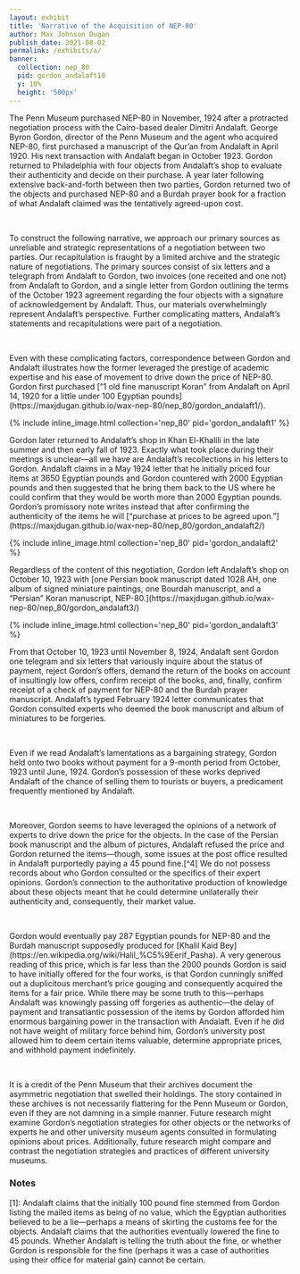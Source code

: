 ```yaml
---
layout: exhibit
title: 'Narrative of the Acquisition of NEP-80'
author: Max Johnson Dugan
publish_date: 2021-08-02
permalink: /exhibits/a/
banner:
  collection: nep_80
  pid: gordon_andalaft10
  y: 10%
  height: '500px'
---
```


<p>The Penn Museum purchased NEP-80 in November, 1924 after a protracted negotiation process with the Cairo-based dealer Dimitri Andalaft. George Byron Gordon, director of the Penn Museum and the agent who acquired NEP-80, first purchased a manuscript of the Qur’an from Andalaft in April 1920. His next transaction with Andalaft began in October 1923. Gordon returned to Philadelphia with four objects from Andalaft’s shop to evaluate their authenticity and decide on their purchase. A year later following extensive back-and-forth between then two parties, Gordon returned two of the objects and purchased NEP-80 and a Burdah prayer book for a fraction of what Andalaft claimed was the tentatively agreed-upon cost.</p>
<br>
<p>To construct the following narrative, we approach our primary sources as unreliable and strategic representations of a negotiation between two parties. Our recapitulation is fraught by a limited archive and the strategic nature of negotiations. The primary sources consist of six letters and a telegraph from Andalaft to Gordon, two invoices (one receited and one not) from Andalaft to Gordon, and a single letter from Gordon outlining the terms of the October 1923 agreement regarding the four objects with a signature of acknowledgement by Andalaft. Thus, our materials overwhelmingly represent Andalaft’s perspective. Further complicating matters, Andalaft’s statements and recapitulations were part of a negotiation.</p>
<br>
<p>Even with these complicating factors, correspondence between Gordon and Andalaft illustrates how the former leveraged the prestige of academic expertise and his ease of movement to drive down the price of NEP-80. Gordon first purchased [“1 old fine manuscript Koran” from Andalaft on April 14, 1920 for a little under 100 Egyptian pounds](https://maxjdugan.github.io/wax-nep-80/nep_80/gordon_andalaft1/).</p>
{% include inline_image.html collection='nep_80' pid='gordon_andalaft1' %}
<p>Gordon later returned to Andalaft’s shop in Khan El-Khalili in the late summer and then early fall of 1923. Exactly what took place during their meetings is unclear—all we have are Andalaft’s recollections in his letters to Gordon. Andalaft claims in a May 1924 letter that he initially priced four items at 3650 Egyptian pounds and Gordon countered with 2000 Egyptian pounds and then suggested that he bring them back to the US where he could confirm that they would be worth more than 2000 Egyptian pounds. Gordon’s promissory note writes instead that after confirming the authenticity of the items he will [“purchase at prices to be agreed upon.”](https://maxjdugan.github.io/wax-nep-80/nep_80/gordon_andalaft2/)</p>
{% include inline_image.html collection='nep_80' pid='gordon_andalaft2' %}
<p>Regardless of the content of this negotiation, Gordon left Andalaft’s shop on October 10, 1923 with [one Persian book manuscript dated 1028 AH, one album of signed miniature paintings, one Bourdah manuscript, and a “Persian” Koran manuscript, NEP-80.](https://maxjdugan.github.io/wax-nep-80/nep_80/gordon_andalaft3/)</p>
{% include inline_image.html collection='nep_80' pid='gordon_andalaft3' %}
<br>
<p>From that October 10, 1923 until November 8, 1924, Andalaft sent Gordon one telegram and six letters that variously inquire about the status of payment, reject Gordon’s offers, demand the return of the books on account of insultingly low offers, confirm receipt of the books, and, finally, confirm receipt of a check of payment for NEP-80 and the Burdah prayer manuscript. Andalaft’s typed February 1924 letter communicates that Gordon consulted experts who deemed the book manuscript and album of miniatures to be forgeries.</p>
<br>
<p>Even if we read Andalaft’s lamentations as a bargaining strategy, Gordon held onto two books without payment for a 9-month period from October, 1923 until June, 1924. Gordon’s possession of these works deprived Andalaft of the chance of selling them to tourists or buyers, a predicament frequently mentioned by Andalaft.</p>
<br>
<p>Moreover, Gordon seems to have leveraged the opinions of a network of experts to drive down the price for the objects. In the case of the Persian book manuscript and the album of pictures, Andalaft refused the price and Gordon returned the items—though, some issues at the post office resulted in Andalaft purportedly paying a 45 pound fine.[^4] We do not possess records about who Gordon consulted or the specifics of their expert opinions. Gordon’s connection to the authoritative production of knowledge about these objects meant that he could determine unilaterally their authenticity and, consequently, their market value.</p>
<br>
<p>Gordon would eventually pay 287 Egyptian pounds for NEP-80 and the Burdah manuscript supposedly produced for [Khalil Kaïd Bey](https://en.wikipedia.org/wiki/Halil_%C5%9Eerif_Pasha). A very generous reading of this price, which is far less than the 2000 pounds Gordon is said to have initially offered for the four works, is that Gordon cunningly sniffed out a duplicitous merchant’s price gouging and consequently acquired the items for a fair price. While there may be some truth to this—perhaps Andalaft was knowingly passing off forgeries as authentic—the delay of payment and transatlantic possession of the items by Gordon afforded him enormous bargaining power in the transaction with Andalaft. Even if he did not have weight of military force behind him, Gordon’s university post allowed him to deem certain items valuable, determine appropriate prices, and withhold payment indefinitely.</p>
<br>
<p>It is a credit of the Penn Museum that their archives document the asymmetric negotiation that swelled their holdings. The story contained in these archives is not necessarily flattering for the Penn Museum or Gordon, even if they are not damning in a simple manner. Future research might examine Gordon’s negotiation strategies for other objects or the networks of experts he and other university museum agents consulted in formulating opinions about prices. Additionally, future research might compare and contrast the negotiation strategies and practices of different university museums.</p>

### Notes

[1]: Andalaft claims that the initially 100 pound fine stemmed from Gordon listing the mailed items as being of no value, which the Egyptian authorities believed to be a lie—perhaps a means of skirting the customs fee for the objects. Andalaft claims that the authorities eventually lowered the fine to 45 pounds. Whether Andalaft is telling the truth about the fine, or whether Gordon is responsible for the fine (perhaps it was a case of authorities using their office for material gain) cannot be certain.
